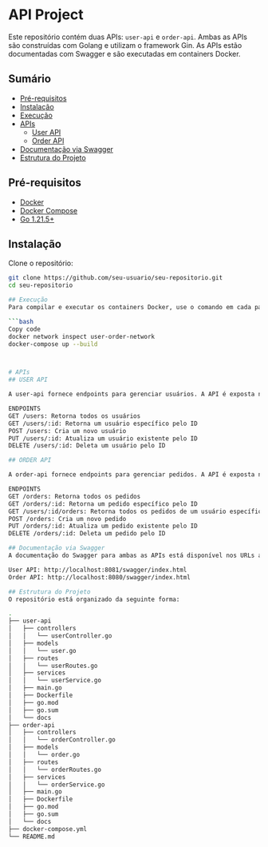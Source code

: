 # API Project

Este repositório contém duas APIs: `user-api` e `order-api`. Ambas as APIs são construídas com Golang e utilizam o framework Gin. As APIs estão documentadas com Swagger e são executadas em containers Docker.

## Sumário

- [Pré-requisitos](#pré-requisitos)
- [Instalação](#instalação)
- [Execução](#execução)
- [APIs](#apis)
  - [User API](#user-api)
  - [Order API](#order-api)
- [Documentação via Swagger](#documentação-via-swagger)
- [Estrutura do Projeto](#estrutura-do-projeto)

## Pré-requisitos

- [Docker](https://www.docker.com/get-started)
- [Docker Compose](https://docs.docker.com/compose/install/)
- [Go 1.21.5+](https://golang.org/)

## Instalação

Clone o repositório:

```bash
git clone https://github.com/seu-usuario/seu-repositorio.git
cd seu-repositorio

## Execução
Para compilar e executar os containers Docker, use o comando em cada pasta:

```bash
Copy code
docker network inspect user-order-network
docker-compose up --build



# APIs
## USER API

A user-api fornece endpoints para gerenciar usuários. A API é exposta na porta 8081.

ENDPOINTS
GET /users: Retorna todos os usuários
GET /users/:id: Retorna um usuário específico pelo ID
POST /users: Cria um novo usuário
PUT /users/:id: Atualiza um usuário existente pelo ID
DELETE /users/:id: Deleta um usuário pelo ID

## ORDER API

A order-api fornece endpoints para gerenciar pedidos. A API é exposta na porta 8080.

ENDPOINTS
GET /orders: Retorna todos os pedidos
GET /orders/:id: Retorna um pedido específico pelo ID
GET /users/:id/orders: Retorna todos os pedidos de um usuário específico
POST /orders: Cria um novo pedido
PUT /orders/:id: Atualiza um pedido existente pelo ID
DELETE /orders/:id: Deleta um pedido pelo ID

## Documentação via Swagger
A documentação do Swagger para ambas as APIs está disponível nos URLs abaixo:

User API: http://localhost:8081/swagger/index.html
Order API: http://localhost:8080/swagger/index.html

## Estrutura do Projeto
O repositório está organizado da seguinte forma:

.
├── user-api
│   ├── controllers
│   │   └── userController.go
│   ├── models
│   │   └── user.go
│   ├── routes
│   │   └── userRoutes.go
│   ├── services
│   │   └── userService.go
│   ├── main.go
│   ├── Dockerfile
│   ├── go.mod
│   ├── go.sum
│   └── docs
├── order-api
│   ├── controllers
│   │   └── orderController.go
│   ├── models
│   │   └── order.go
│   ├── routes
│   │   └── orderRoutes.go
│   ├── services
│   │   └── orderService.go
│   ├── main.go
│   ├── Dockerfile
│   ├── go.mod
│   ├── go.sum
│   └── docs
├── docker-compose.yml
└── README.md
